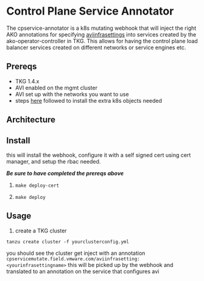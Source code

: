 # Control Plane Service Annotator

The cpservice-annotator is a k8s mutating webhook that will inject the right AKO annotations for specifying [aviinfrasettings](https://avinetworks.com/docs/ako/1.4/custom-resource-definitions/#avi-infra-setting-with-services-ingress-or-routes) into services created by the ako-operator-controller in TKG. This allows for having the control plane load balancer services created on different networks or service engines etc. 


## Prereqs

* TKG 1.4.x
* AVI enabled on the mgmt cluster
* AVI set up with the networks you want to use
* steps [here](./management-cluster-setup.md) followed to install the extra k8s objects needed


## Architecture


## Install

this will install the webhook, configure it with a self signed cert using cert manager, and  setup the rbac needed. 

***Be sure to have completed the prereqs above***

1. `make deploy-cert`

2. `make deploy`


## Usage


1. create a TKG cluster

```
tanzu create cluster -f yourclusterconfig.yml
```


you should see the cluster get inject with an annotation `cpservicemutate.field.vmware.com/aviinfrasetting: <yourinfrasettingname>` this will be picked up by the webhook and translated to an annotation on the service that configures avi


